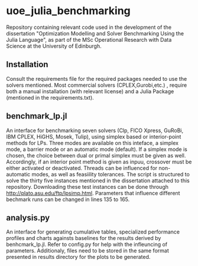 # uoe_julia_benchmarking
Repository containing relevant code used in the development of the dissertation "Optimization Modelling and Solver Benchmarking Using the Julia Language", as part of the MSc Operational Research with Data Science at the University of Edinburgh.

## Installation 
Consult the requirements file for the required packages needed to use the solvers mentioned. Most commercial solvers (CPLEX,Gurobi,etc.) , require both a manual installation (with relevant license) and a Julia Package (mentioned in the requirements.txt).

## benchmark_lp.jl
An interface for benchmarking seven solvers (Clp, FICO Xpress, GuRoBi, IBM CPLEX, HiGHS, Mosek, Tulip), using simplex based or interior-point methods for LPs. Three modes are available on this inteface, a simplex mode, a barrier mode or an automatic mode (default). If a simplex mode is chosen, the choice between dual or primal simplex must be given as well. Accordingly, if an interior point method is given as inpuu, crossover must be either activated or deactivated. Threads can be influenced for non-automatic modes, as well as feasiility tolerances. The script is structured to solve the thirty five instances mentioned in the dissertation attached to this repository. Downloading these test instances can be done through http://plato.asu.edu/ftp/lpsimp.html. Parameters that influence different bechmark runs can be changed in lines 135 to 165.

## analysis.py
An interface for generating cumulative tables, specialized performance profiles and charts againsts baselines for the results derived by benhcmark_lp.jl. Refer to config.py for help with the infleuncing of parameters. Additionaly, files need to be stored in the same format presented in results directory for the plots to be generated.